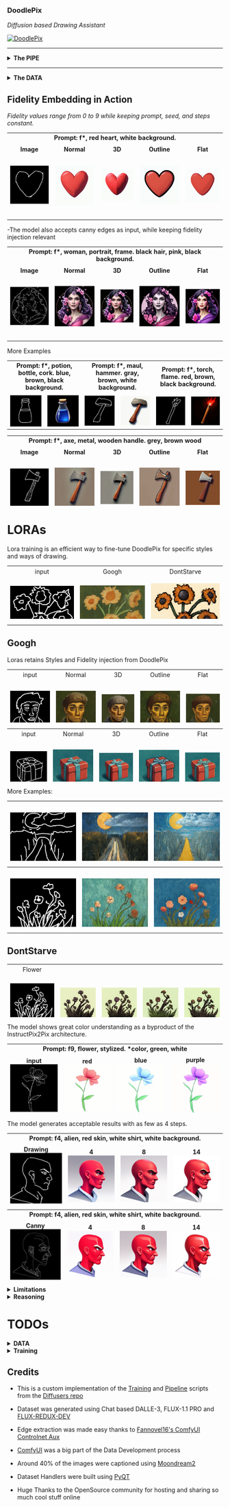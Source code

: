 ### DoodlePix  
*Diffusion based Drawing Assistant*

[![DoodlePix](https://github.com/user-attachments/assets/b6a44dc0-6d01-4285-a5ad-9f6fedf91656)](https://github.com/user-attachments/assets/b6a44dc0-6d01-4285-a5ad-9f6fedf91656)

-------

<details>
  <summary><strong>The PIPE</strong></summary>
  
  - **Base Model:** StableDiffusion 2.1  
  - **Inference:** fits in < 4GB  
  - **Speed:** ~15 steps/second  
  - **Training Requirements:** < 14GB
  - **Pipeline:** InstructPix2Pix (+ custom fidelity input)
</details>

-------

<details>
  <summary><strong>The DATA</strong></summary>

  - **Data Size:** ~4.5k images
  - **Image Generation:** Dalle-3, FLUX-PRO 1.1 and Flux-Redux-DEV 
  - **Edge Extraction:** Canny, Fake Scribble, Scribble Xdog, HED soft edge 
  - **Doodles** were hand-drawn and compose about 10% of the edges

    To have maximum control over the Dataset, a few  apps were built 
</details>


## Fidelity Embedding in Action

*Fidelity values range from 0 to 9 while keeping prompt, seed, and steps constant.*

<table style="width:100%; table-layout: fixed;">
  <tr>
    <td colspan="5" style="text-align:center; font-weight:bold; font-size:0.9rem; padding-bottom:8px;">
      Prompt: f*, red heart, white background.
    </td>
  </tr>
  <tr>
    <td style="text-align:center;">
      <strong>Image</strong><br>
      <img src="assets/heart.png" alt="Heart Image" style="width:150px; height:150px; object-fit:contain;">
    </td>
    <td style="text-align:center;">
      <strong>Normal</strong><br>
      <img src="assets/Heart.gif" alt="Heart Normal" style="width:150px; height:150px; object-fit:contain;">
    </td>
    <td style="text-align:center;">
      <strong>3D</strong><br>
      <img src="assets/Heart3D.gif" alt="Heart 3D" style="width:150px; height:150px; object-fit:contain;">
    </td>
    <td style="text-align:center;">
      <strong>Outline</strong><br>
      <img src="assets/HeartOutline.gif" alt="Heart Outline" style="width:150px; height:150px; object-fit:contain;">
    </td>
    <td style="text-align:center;">
      <strong>Flat</strong><br>
      <img src="assets/HeartFlat.gif" alt="Heart Flat" style="width:150px; height:150px; object-fit:contain;">
    </td>
  </tr>
</table>

-The model also accepts canny edges as input, while keeping fidelity injection relevant
<table style="width:100%; table-layout: fixed;">
  <tr>
    <td colspan="5" style="text-align:center; font-weight:bold; font-size:0.9rem; padding-bottom:8px;">
      Prompt: f*, woman, portrait, frame. black hair, pink, black background.
    </td>
  </tr>
  <tr>
    <td style="text-align:center;">
      <strong>Image</strong><br>
      <img src="assets/woman.png" alt="Woman Image" style="width:150px; height:150px; object-fit:contain;">
    </td>
    <td style="text-align:center;">
      <strong>Normal</strong><br>
      <img src="assets/WomanNormal.gif" alt="Woman Normal" style="width:150px; height:150px; object-fit:contain;">
    </td>
    <td style="text-align:center;">
      <strong>3D</strong><br>
      <img src="assets/Woman3D.gif" alt="Woman 3D" style="width:150px; height:150px; object-fit:contain;">
    </td>
    <td style="text-align:center;">
      <strong>Outline</strong><br>
      <img src="assets/WomanOutline.gif" alt="Woman Outline" style="width:150px; height:150px; object-fit:contain;">
    </td>
    <td style="text-align:center;">
      <strong>Flat</strong><br>
      <img src="assets/WomanFlat.gif" alt="Woman Flat" style="width:150px; height:150px; object-fit:contain;">
    </td>
  </tr>
</table>

More Examples

<table style="width:100%; table-layout: fixed;">
  <tr>
    <td colspan="2" style="text-align:center; font-weight:bold; font-size:0.9rem; padding-bottom:8px;">
      Prompt: f*, potion, bottle, cork. blue, brown, black background.
    </td>
    <td colspan="2" style="text-align:center; font-weight:bold; font-size:0.9rem; padding-bottom:8px;">
      Prompt: f*, maul, hammer. gray, brown, white background.
    </td>
    <td colspan="2" style="text-align:center; font-weight:bold; font-size:0.9rem; padding-bottom:8px;">
      Prompt: f*, torch, flame. red, brown, black background.
    </td>
  </tr>
  <tr>
    <td style="text-align:center;">
      <img src="assets/potion.png" alt="Potion Image" style="width:100%; max-width:150px; height:auto; object-fit:contain;">
    </td>
    <td style="text-align:center;">
      <img src="assets/PotionSingle.gif" alt="Potion Normal" style="width:100%; max-width:150px; height:auto; object-fit:contain;">
    </td>
    <td style="text-align:center;">
      <img src="assets/maul.png" alt="Maul Image" style="width:100%; max-width:150px; height:auto; object-fit:contain;">
    </td>
    <td style="text-align:center;">
      <img src="assets/maulNormal.gif" alt="Maul Normal" style="width:100%; max-width:150px; height:auto; object-fit:contain;">
    </td>
    <td style="text-align:center;">
      <img src="assets/torch.png" alt="Torch Image" style="width:100%; max-width:150px; height:auto; object-fit:contain;">
    </td>
    <td style="text-align:center;">
      <img src="assets/TorchSingle.gif" alt="Torch Normal" style="width:100%; max-width:150px; height:auto; object-fit:contain;">
    </td>
  </tr>
</table>
<table style="width:100%; height: 164px; table-layout: fixed;">
  <tr>
    <td colspan="5" style="text-align:center; font-weight:bold; font-size:0.9rem; padding-bottom:8px;">
      Prompt: f*, axe, metal, wooden handle. grey, brown wood
    </td>
  </tr>
  <tr>
    <td style="text-align:center;">
      <strong>Image</strong><br>
      <img src="assets/axe.png" alt="Axe Image" style="width:150px; height:150px; object-fit:contain;">
    </td>
    <td style="text-align:center;">
      <strong>Normal</strong><br>
      <img src="assets/AxeNormal.gif" alt="Axe Normal" style="width:150px; height:150px; object-fit:contain;">
    </td>
    <td style="text-align:center;">
      <strong>3D</strong><br>
      <img src="assets/Axe3D.gif" alt="Axe 3D" style="width:150px; height:150px; object-fit:contain;">
    </td>
    <td style="text-align:center;">
      <strong>Outline</strong><br>
      <img src="assets/AxeOutline.gif" alt="Axe Outline" style="width:150px; height:150px; object-fit:contain;">
    </td>
    <td style="text-align:center;">
      <strong>Flat</strong><br>
      <img src="assets/AxeFlat.gif" alt="Axe Flat" style="width:150px; height:150px; object-fit:contain;">
    </td>
  </tr>
</table>

# LORAs

Lora training is an efficient way to fine-tune DoodlePix for specific styles and ways of drawing.

<table style="width:100%; height: 124px; table-layout: fixed;">
  <tr>
    <td colspan="3" style="text-align:center; font-weight:italic; font-size:0.9rem; padding-bottom:0px;">
    </td>
  </tr>
  <tr>
    <td style="text-align:center;">
      input<br>
      <img src="assets/Googh/sunflower_DR.png" alt="Input" style="width:200px; height:200px; object-fit:contain;">
    </td>
    <td style="text-align:center;">
      Googh<br>
      <img src="assets/Googh/sunflower_0.png" alt="Googh" style="width:200px; height:200px; object-fit:contain;">
    </td>
    <td style="text-align:center;">
      DontStarve<br>
      <img src="assets/DontStarve/SunFlowers_4.png" alt="DontStarve" style="width:200px; height:200px; object-fit:contain;">
    </td>
  </tr>
  <tr>
    <td style="text-align:center;">
      input<br>
      <img src="assets/Googh/gift_DR.png" alt="Input" style="width:200px; height:200px; object-fit:contain;">
    </td>
    <td style="text-align:center;">
      Googh<br>
      <img src="assets/Googh/gift_3.png" alt="Googh" style="width:200px; height:200px; object-fit:contain;">
    </td>
    <td style="text-align:center;">
      DontStarve<br>
      <img src="assets/DontStarve/gift_20.png" alt="DontStarve" style="width:200px; height:200px; object-fit:contain;">
    </td>
  </tr>
</table>

-----

## Googh

Loras retains Styles and Fidelity injection from DoodlePix 

<table style="width:100%; height: 124px; table-layout: fixed;">
  <tr>
    <td colspan="5" style="text-align:center; font-weight:italic; font-size:0.9rem; padding-bottom:0px;">
    </td>
  </tr>
  <tr>
    <td style="text-align:center;">
      input<br>
      <img src="assets/Googh/man_DR2.png" alt="Input" style="width:150px; height:150px; object-fit:contain;">
    </td>
    <td style="text-align:center;">
      Normal<br>
      <img src="assets/Googh/manNormal.png" alt="Normal" style="width:150px; height:150px; object-fit:contain;">
    </td>
    <td style="text-align:center;">
      3D<br>
      <img src="assets/Googh/man3D.png" alt="3D" style="width:150px; height:150px; object-fit:contain;">
    </td>
    <td style="text-align:center;">
      Outline<br>
      <img src="assets/Googh/manOutline.png" alt="Outline" style="width:150px; height:150px; object-fit:contain;">
    </td>
    <td style="text-align:center;">
      Flat<br>
      <img src="assets/Googh/manFlat.png" alt="Flat" style="width:150px; height:150px; object-fit:contain;">
    </td>
    </tr>
    <tr>
    <td style="text-align:center;">
      Low Fidelity<br>
      <img src="assets/Googh/man_3.png" alt="Flat" style="width:150px; height:150px; object-fit:contain;">
    </td>
    <td style="text-align:center;">
      High Fidelity<br>
      <img src="assets/Googh/manFidelity7.png" alt="Flat" style="width:150px; height:150px; object-fit:contain;">
    </td>
  </tr>
</table>
<table style="width:100%; height: 124px; table-layout: fixed;">
  <tr>
    <td colspan="5" style="text-align:center; font-weight:italic; font-size:0.9rem; padding-bottom:0px;">
    </td>
  </tr>
  <tr>
    <td style="text-align:center;">
      input<br>
      <img src="assets/Googh/gift_DR.png" alt="Input" style="width:150px; height:150px; object-fit:contain;">
    </td>
    <td style="text-align:center;">
      Normal<br>
      <img src="assets/Googh/giftNormal.png" alt="Normal" style="width:150px; height:150px; object-fit:contain;">
    </td>
    <td style="text-align:center;">
      3D<br>
      <img src="assets/Googh/gift3D.png" alt="3D" style="width:150px; height:150px; object-fit:contain;">
    </td>
    <td style="text-align:center;">
      Outline<br>
      <img src="assets/Googh/giftOutline.png" alt="Outline" style="width:150px; height:150px; object-fit:contain;">
    </td>
    <td style="text-align:center;">
      Flat<br>
      <img src="assets/Googh/giftFlat.png" alt="Flat" style="width:150px; height:150px; object-fit:contain;">
    </td>
  </tr>
</table>

More Examples:

<table style="width:100%; height: 140px; table-layout: fixed;">
  <tr>
    <td colspan="3" style="text-align:center; font-weight:italic; font-size:0.9rem; padding-bottom:0px;">
    </td>
  </tr>
  <tr>
    <td style="text-align:center;">
      <img src="assets/Googh/road_DR.png" alt="Input" style="width:200px; height:200px; object-fit:contain;">
    </td>
    <td style="text-align:center;">
      <img src="assets/Googh/road4.png" alt="Normal" style="width:200px; height:200px; object-fit:contain;">
    </td>
    <td style="text-align:center;">
      <img src="assets/Googh/road5.png" alt="3D" style="width:200px; height:200px; object-fit:contain;">
    </td>
  </tr>
  <tr>
    <td style="text-align:center;">
      <img src="assets/Googh/road7.png" alt="Outline" style="width:200px; height:200px; object-fit:contain;">
    </td>
    <td style="text-align:center;">
      <img src="assets/Googh/road6.png" alt="Flat" style="width:200px; height:200px; object-fit:contain;">
    </td>
    <td style="text-align:center;">
      <img src="assets/Googh/road3.png" alt="Flat" style="width:200px; height:200px; object-fit:contain;">
    </td>
  </tr>
</table>

<table style="width:100%; height: 140px; table-layout: fixed;">
  <tr>
    <td colspan="6" style="text-align:center; font-weight:italic; font-size:0.9rem; padding-bottom:0px;">
    </td>
  </tr>
  <tr>
    <td style="text-align:center;">
      <img src="assets/Googh/flower_DR.png" alt="Input" style="width:200px; height:200px; object-fit:contain;">
    </td>
    <td style="text-align:center;">
      <img src="assets/Googh/flower1.png" alt="Normal" style="width:200px; height:200px; object-fit:contain;">
    </td>
    <td style="text-align:center;">
      <img src="assets/Googh/flower2.png" alt="3D" style="width:200px; height:200px; object-fit:contain;">
    </td>
  </tr>
  <tr>
    <td style="text-align:center;">
      <img src="assets/Googh/flower3.png" alt="Outline" style="width:200px; height:200px; object-fit:contain;">
    </td>
    <td style="text-align:center;">
      <img src="assets/Googh/flower4.png" alt="Flat" style="width:200px; height:200px; object-fit:contain;">
    </td>
    <td style="text-align:center;">
      <img src="assets/Googh/flower5.png" alt="Flat" style="width:200px; height:200px; object-fit:contain;">
    </td>
  </tr>
</table>

-----

## DontStarve

<table style="width:100%; height: 124px; table-layout: fixed;">
  <tr>
    <td colspan="5" style="text-align:center; font-weight:italic; font-size:0.9rem; padding-bottom:0px;">
    </td>
  </tr>
  <tr>
    <td style="text-align:center;">
      Flower<br>
      <img src="assets/DontStarve/flower_DR.png" alt="Input" style="width:150px; height:150px; object-fit:contain;">
    </td>
    <td style="text-align:center;">
      <br>
      <img src="assets/DontStarve/flower (1).png" alt="Normal" style="width:150px; height:150px; object-fit:contain;">
    </td>
    <td style="text-align:center;">
      <br>
      <img src="assets/DontStarve/flower (2).png" alt="Normal" style="width:150px; height:150px; object-fit:contain;">
    </td>
    <td style="text-align:center;">
      <br>
      <img src="assets/DontStarve/flower (3).png" alt="Normal" style="width:150px; height:150px; object-fit:contain;">
    </td>
    <td style="text-align:center;">
      <br>
      <img src="assets/DontStarve/flower (4).png" alt="Normal" style="width:150px; height:150px; object-fit:contain;">
    </td>
  </tr>
  <tr>
    <td style="text-align:center;">
      Gift<br>
      <img src="assets/DontStarve/gift_DR.png" alt="Input" style="width:150px; height:150px; object-fit:contain;">
    </td>
    <td style="text-align:center;">
      <br>
      <img src="assets/DontStarve/gift_14.png" alt="Normal" style="width:150px; height:150px; object-fit:contain;">
    </td>
    <td style="text-align:center;">
      <br>
      <img src="assets/DontStarve/gift_15.png" alt="Normal" style="width:150px; height:150px; object-fit:contain;">
    </td>
    <td style="text-align:center;">
      <br>
      <img src="assets/DontStarve/gift_16.png" alt="Normal" style="width:150px; height:150px; object-fit:contain;">
    </td>
    <td style="text-align:center;">
      <br>
      <img src="assets/DontStarve/gift_17.png" alt="Normal" style="width:150px; height:150px; object-fit:contain;">
    </td>
  <tr>
    <td style="text-align:center;">
      Carrot<br>
      <img src="assets/DontStarve/carrot_DR.png" alt="Input" style="width:150px; height:150px; object-fit:contain;">
    </td>
    <td style="text-align:center;">
      <br>
      <img src="assets/DontStarve/carrot_0.png" alt="Normal" style="width:150px; height:150px; object-fit:contain;">
    </td>
    <td style="text-align:center;">
      <br>
      <img src="assets/DontStarve/carrot_1.png" alt="Normal" style="width:150px; height:150px; object-fit:contain;">
    </td>
    <td style="text-align:center;">
      <br>
      <img src="assets/DontStarve/carrot_4.png" alt="Normal" style="width:150px; height:150px; object-fit:contain;">
    </td>
    <td style="text-align:center;">
      <br>
      <img src="assets/DontStarve/carrot_6.png" alt="Normal" style="width:150px; height:150px; object-fit:contain;">
    </td>
  </tr>
  <tr>
    <td style="text-align:center;">
      Rope<br>
      <img src="assets/DontStarve/rope_DR.png" alt="Input" style="width:150px; height:150px; object-fit:contain;">
    </td>
    <td style="text-align:center;">
      <br>
      <img src="assets/DontStarve/rope_0.png" alt="Normal" style="width:150px; height:150px; object-fit:contain;">
    </td>
    <td style="text-align:center;">
      <br>
      <img src="assets/DontStarve/rope_3.png" alt="Normal" style="width:150px; height:150px; object-fit:contain;">
    </td>
    <td style="text-align:center;">
      <br>
      <img src="assets/DontStarve/rope_4.png" alt="Normal" style="width:150px; height:150px; object-fit:contain;">
    </td>
    <td style="text-align:center;">
      <br>
      <img src="assets/DontStarve/rope_5.png" alt="Normal" style="width:150px; height:150px; object-fit:contain;">
    </td>
  </tr>
  <tr>
    <td style="text-align:center;">
      Potato<br>
      <img src="assets/DontStarve/potato_DR.png" alt="Input" style="width:150px; height:150px; object-fit:contain;">
    </td>
    <td style="text-align:center;">
      <br>
      <img src="assets/DontStarve/potato_0.png" alt="Normal" style="width:150px; height:150px; object-fit:contain;">
    </td>
    <td style="text-align:center;">
      <br>
      <img src="assets/DontStarve/potato_1.png" alt="Normal" style="width:150px; height:150px; object-fit:contain;">
    </td>
    <td style="text-align:center;">
      <br>
      <img src="assets/DontStarve/potato_5.png" alt="Normal" style="width:150px; height:150px; object-fit:contain;">
    </td>
    <td style="text-align:center;">
      <br>
      <img src="assets/DontStarve/potato_6.png" alt="Normal" style="width:150px; height:150px; object-fit:contain;">
    </td>
  </tr>
  <tr>
    <td style="text-align:center;">
      Heart<br>
      <img src="assets/heart.png" alt="Input" style="width:150px; height:150px; object-fit:contain;">
    </td>
    <td style="text-align:center;">
      <br>
      <img src="assets/DontStarve/heart_1.png" alt="Normal" style="width:150px; height:150px; object-fit:contain;">
    </td>
    <td style="text-align:center;">
      <br>
      <img src="assets/DontStarve/heart_0.png" alt="Normal" style="width:150px; height:150px; object-fit:contain;">
    </td>
    <td style="text-align:center;">
      <br>
      <img src="assets/DontStarve/heart_2.png" alt="Normal" style="width:150px; height:150px; object-fit:contain;">
    </td>
    <td style="text-align:center;">
      <br>
      <img src="assets/DontStarve/heart_4.png" alt="Normal" style="width:150px; height:150px; object-fit:contain;">
    </td>
  </tr>
  <tr>
    <td style="text-align:center;">
      Axe<br>
      <img src="assets/axe.png" alt="Input" style="width:150px; height:150px; object-fit:contain;">
    </td>
    <td style="text-align:center;">
      <br>
      <img src="assets/DontStarve/axe_0.png" alt="Normal" style="width:150px; height:150px; object-fit:contain;">
    </td>
    <td style="text-align:center;">
      <br>
      <img src="assets/DontStarve/axe_2.png" alt="Normal" style="width:150px; height:150px; object-fit:contain;">
    </td>
    <td style="text-align:center;">
      <br>
      <img src="assets/DontStarve/axe_3.png" alt="Normal" style="width:150px; height:150px; object-fit:contain;">
    </td>
    <td style="text-align:center;">
      <br>
      <img src="assets/DontStarve/axe_5.png" alt="Normal" style="width:150px; height:150px; object-fit:contain;">
    </td>
  </tr>
  <tr>
    <td style="text-align:center;">
      Potion<br>
      <img src="assets/potion.png" alt="Input" style="width:150px; height:150px; object-fit:contain;">
    </td>
    <td style="text-align:center;">
      <br>
      <img src="assets/DontStarve/potion_0.png" alt="Normal" style="width:150px; height:150px; object-fit:contain;">
    </td>
    <td style="text-align:center;">
      <br>
      <img src="assets/DontStarve/potion_5.png" alt="Normal" style="width:150px; height:150px; object-fit:contain;">
    </td>
    <td style="text-align:center;">
      <br>
      <img src="assets/DontStarve/potion_8.png" alt="Normal" style="width:150px; height:150px; object-fit:contain;">
    </td>
    <td style="text-align:center;">
      <br>
      <img src="assets/DontStarve/potion_10.png" alt="Normal" style="width:150px; height:150px; object-fit:contain;">
    </td>
  </tr>
  <tr>
    <td style="text-align:center;">
      Torch<br>
      <img src="assets/torch.png" alt="Input" style="width:150px; height:150px; object-fit:contain;">
    </td>
    <td style="text-align:center;">
      <br>
      <img src="assets/DontStarve/torch_0.png" alt="Normal" style="width:150px; height:150px; object-fit:contain;">
    </td>
    <td style="text-align:center;">
      <br>
      <img src="assets/DontStarve/torch_1.png" alt="Normal" style="width:150px; height:150px; object-fit:contain;">
    </td>
    <td style="text-align:center;">
      <br>
      <img src="assets/DontStarve/torch_2.png" alt="Normal" style="width:150px; height:150px; object-fit:contain;">
    </td>
    <td style="text-align:center;">
      <br>
      <img src="assets/DontStarve/torch_3.png" alt="Normal" style="width:150px; height:150px; object-fit:contain;">
    </td>
  </tr>
</table>



The model shows great color understanding as a byproduct of the InstructPix2Pix architecture.

<table style="width:100%; height: 164px; table-layout: fixed;">
  <tr>
    <td colspan="8" style="text-align:center; font-weight:bold; font-size:0.9rem; padding-bottom:8px;">
      Prompt: f9, flower, stylized. *color, green, white
    </td>
  </tr>
  <tr>
    <td style="text-align:center;">
      <strong>input</strong><br>
      <img src="assets/flowerInput.png" alt="Flower Input" style="width:150px; height:150px object-fit:contain;">
    </td>
    <td style="text-align:center;">
      <strong>red</strong><br>
      <img src="assets/flower2.png" alt="Flower red" style="width:150px; height:150px object-fit:contain;">
    </td>
    <td style="text-align:center;">
      <strong>blue</strong><br>
      <img src="assets/flower3.png" alt="Flower light blue" style="width:150px; height:150px object-fit:contain;">
    </td>
    <td style="text-align:center;">
      <strong>purple</strong><br>
      <img src="assets/flower4.png" alt="Flower purple" style="width:150px; height:150px object-fit:contain;">
    </td>
  </tr>
  <tr>
    <td style="text-align:center;">
      <strong>green</strong><br>
      <img src="assets/flower1.png" alt="Flower green" style="width:150px; height:150px object-fit:contain;">
    </td>
    <td style="text-align:center;">
      <strong>cyan</strong><br>
      <img src="assets/flower6.png" alt="Flower cyan" style="width:150px; height:150px object-fit:contain;">
    </td>
    <td style="text-align:center;">
      <strong>yellow</strong><br>
      <img src="assets/flower7.png" alt="Flower light green" style="width:150px; height:150px object-fit:contain;">
    </td>
    <td style="text-align:center;">
      <strong>orange</strong><br>
      <img src="assets/flower8.png" alt="Flower orange" style="width:150px; height:150px object-fit:contain;">
    </td>
  </tr>
</table>

The model generates acceptable results with as few as 4 steps.

<table style="width:100%; height: 164px; table-layout: fixed;">
  <tr>
    <td colspan="8" style="text-align:center; font-weight:bold; font-size:0.9rem; padding-bottom:8px;">
      Prompt: f4, alien, red skin, white shirt, white background.
    </td>
  </tr>
  <tr>
    <td style="text-align:center;">
      <strong>Drawing</strong><br>
      <img src="assets/alien/alienDrawing.png" alt="Alien Drawing" style="width:150px; height:150px; height:auto; object-fit:contain;">
    </td>
    <td style="text-align:center;">
      <strong>4 </strong><br>
      <img src="assets/alien/AlienD_4steps.png" alt="Alien 4" style="width:150px; height:150px; height:auto; object-fit:contain;">
    </td>
    <td style="text-align:center;">
      <strong>8 </strong><br>
      <img src="assets/alien/AlienD_8steps.png" alt="Alien 8" style="width:150px; height:150px; height:auto; object-fit:contain;">
    </td>
    <td style="text-align:center;">
      <strong>14</strong><br>
      <img src="assets/alien/AlienD_14steps.png" alt="Alien 14" style="width:150px; height:150px; height:auto; object-fit:contain;">
    </td>
  </tr>
  <tr>
    <td style="text-align:center;">
      <strong>20</strong><br>
      <img src="assets/alien/AlienD_20steps.png" alt="Alien 20" style="width:150px; height:150px; height:auto; object-fit:contain;">
    </td>
    <td style="text-align:center;">
      <strong>32</strong><br>
      <img src="assets/alien/AlienD_32steps.png" alt="Alien 32" style="width:150px; height:150px; height:auto; object-fit:contain;">
    </td>
    <td style="text-align:center;">
      <strong>44</strong><br>
      <img src="assets/alien/AlienD_44steps.png" alt="Alien 44" style="width:150px; height:150px; height:auto; object-fit:contain;">
    </td>
    <td style="text-align:center;">
      <strong>60</strong><br>
      <img src="assets/alien/AlienD_60steps.png" alt="Alien 60" style="width:150px; height:150px; height:auto; object-fit:contain;">
    </td>
  </tr>
</table>

<table style="width:100%; height: 164px; table-layout: fixed;">
  <tr>
    <td colspan="8" style="text-align:center; font-weight:bold; font-size:0.9rem; padding-bottom:8px;">
      Prompt: f4, alien, red skin, white shirt, white background.
    </td>
  </tr>
  <tr>
    <td style="text-align:center;">
      <strong>Canny</strong><br>
      <img src="assets/alien/alienCanny.png" alt="Alien Canny" style="width:150px; height:150px; height:auto; object-fit:contain;">
    </td>
    <td style="text-align:center;">
      <strong>4 </strong><br>
      <img src="assets/alien/AlienC_4steps.png" alt="Alien Canny 4" style="width:150px; height:150px; height:auto; object-fit:contain;">
    </td>
    <td style="text-align:center;">
      <strong>8 </strong><br>
      <img src="assets/alien/AlienC_8steps.png" alt="Alien Canny 8" style="width:150px; height:150px; height:auto; object-fit:contain;">
    </td>
    <td style="text-align:center;">
      <strong>14</strong><br>
      <img src="assets/alien/AlienC_14steps.png" alt="Alien Canny 14" style="width:150px; height:150px; height:auto; object-fit:contain;">
    </td>
  </tr>
  <tr>
    <td style="text-align:center;">
      <strong>20</strong><br>
      <img src="assets/alien/AlienC_20steps.png" alt="Alien Canny 20" style="width:150px; height:150px; height:auto; object-fit:contain;">
    </td>
    <td style="text-align:center;">
      <strong>32</strong><br>
      <img src="assets/alien/AlienC_32steps.png" alt="Alien Canny 32" style="width:150px; height:150px; height:auto; object-fit:contain;">
    </td>
    <td style="text-align:center;">
      <strong>44</strong><br>
      <img src="assets/alien/AlienC_44steps.png" alt="Alien Canny 44" style="width:150px; height:150px; height:auto; object-fit:contain;">
    </td>
    <td style="text-align:center;">
      <strong>60</strong><br>
      <img src="assets/alien/AlienC_60steps.png" alt="Alien Canny 60" style="width:150px; height:150px; height:auto; object-fit:contain;">
    </td>
  </tr>
</table>

<details>
  <summary><strong>Limitations</strong></summary>
  
  - The **Model** was trained mainly on objects, items. Things rather than Characters.
  - Swords and Blades are a work in progress (lack of Doodle inputs).
  - Flat style wasn't properly learned due to lack of data.
  - Fidelity 0 (f0) is actually high fidelity due to lack of data.
  - It inherits most of the limitations of the StableDiffusion 2.1 model.
  - Training was done at minimum batch size and resolution cause of GPU limitations.
    
</details>

<details>
  <summary><strong>Reasoning</strong></summary>
  
  <p>
    The objective is to train a model able to take drawings as inputs.
  </p>
  
  <p>
    While most models and controlnets were trained using canny or similar line extractors as inputs (which focus on the most prominent lines in an image),
  drawings are made with intention. A few squiggly lines placed in the right place can sometimes deliver a much better idea of what's being represented in the image:
  </p>
  
  <table style="width: 60%; table-layout: fixed;">
    <tr>
      <td style="text-align: center;">
        <strong>Drawing</strong><br>
        <img src="assets/alien/alienDrawing.png" alt="Drawing" style="width: 60%; max-width: 240px; height: auto; object-fit: contain;">
      </td>
      <td style="text-align: center;">
        <strong>Canny</strong><br>
        <img src="assets/alien/alienCanny.png" alt="Canny" style="width: 60%; max-width: 240px; height: auto; object-fit: contain;">
      </td>
    </tr>
  </table>
  
  <p>
    To address this, I train a *Fidelity embedding* that injects an explicit fidelity signal into the Unet, allowing it to modulate its denoising behavior accordingly.
  </p>
  
  <p>
    The FidelityMLP (ranging from 0 to 9; f0–f9) lets users decide how much the model should "correct" their drawing. 
 </p> 
 <p> 
  Although the InstructPix2Pix pipeline supports an ImageGuidance factor to control adherence to the input image, it tends to follow the drawing too strictly at higher values while losing compositional nuances at lower values.
 </p> 
  
  
</details>


# TODOs

<details>
  <summary><strong>DATA</strong></summary>
  
- [ ] Increase amount of hand-drawn line inputs
- [ ] Smaller-Bigger subject variations
- [ ] Background Variations
- [ ] Increase Flat style references
- [ ] Improve color matches in prompts
- [ ] Clean up

</details>

<details>
  <summary><strong>Training</strong></summary>
  
- [ ] Train full-precision with bigger batch size.
- [ ] Implement "Details" injection.
- [ ] Release V1.
- [ ] Release DoodleCharacters (DoodlePix but for characters)
- [ ] Release Lora Training code
- [ ] Test Bigger Models
      
</details>

## Credits

 - This is a custom implementation of the [Training](https://github.com/huggingface/diffusers/blob/main/examples/instruct_pix2pix/train_instruct_pix2pix.py) and [Pipeline](https://github.com/huggingface/diffusers/blob/main/src/diffusers/pipelines/stable_diffusion/pipeline_stable_diffusion_instruct_pix2pix.py) scripts from the [Diffusers repo](https://github.com/huggingface/diffusers)
  
 - Dataset was generated using Chat based DALLE-3, FLUX-1.1 PRO and [FLUX-REDUX-DEV](https://huggingface.co/black-forest-labs/FLUX.1-Redux-dev)
   
 - Edge extraction was made easy thanks to [Fannovel16's ComfyUI Controlnet Aux](https://github.com/Fannovel16/comfyui_controlnet_aux)

 - [ComfyUI](https://www.comfy.org/) was a big part of the Data Development process
 - Around 40% of the images were captioned using [Moondream2](https://huggingface.co/vikhyatk/moondream2)
 - Dataset Handlers were built using [PyQT](https://doc.qt.io/qtforpython-6/index.html)
 - Huge Thanks to the OpenSource community for hosting and sharing so much cool stuff online
